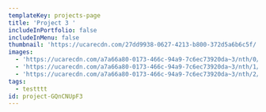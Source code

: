 ```yaml
---
templateKey: projects-page
title: 'Project 3 '
includeInPortfolio: false
includeInMenu: false
thumbnail: 'https://ucarecdn.com/27dd9938-0627-4213-b800-372d5a6b6c5f/'
images:
  - 'https://ucarecdn.com/a7a66a80-0173-466c-94a9-7c6ec73920da~3/nth/0/'
  - 'https://ucarecdn.com/a7a66a80-0173-466c-94a9-7c6ec73920da~3/nth/1/'
  - 'https://ucarecdn.com/a7a66a80-0173-466c-94a9-7c6ec73920da~3/nth/2/'
tags:
  - testttt
id: project-GQnCNUpF3
---
```


